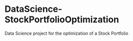# DataScience-StockPortfolioOptimization
Data Science project for the optimization of a Stock Portfolio
